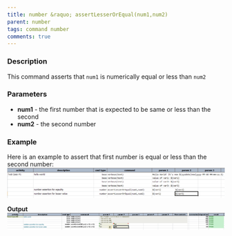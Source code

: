 ```yaml
---
title: number &raquo; assertLesserOrEqual(num1,num2)
parent: number
tags: command number
comments: true
---
```



### Description
This command asserts that `num1` is numerically equal or less than `num2`


### Parameters
- **num1** - the first number that is expected to be same or less than the second
- **num2** - the second number


### Example
Here is an example to assert that first number is equal or less than the second number:<br/>
![](image/assertLesserOrEqual_01.png)

**Output**<br/>
![](image/assertLesserOrEqual_02.png)

